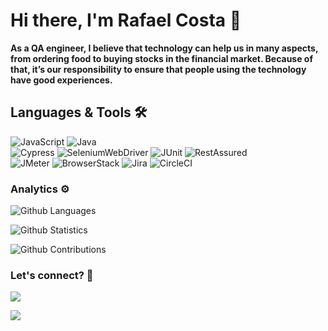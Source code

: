 # Hi there, I'm Rafael Costa 👋

**As a QA engineer, I believe that technology can help us in many aspects, from ordering food to buying stocks in the financial market. Because of that, it’s our responsibility to ensure that people using the technology have good experiences.**

## Languages & Tools 🛠

![JavaScript](https://img.shields.io/badge/-JavaScript-05122A?style=flat&color=green)&nbsp;![Java](https://img.shields.io/badge/-Java-05122A?style=flat&color=green)&nbsp;  
![Cypress](https://img.shields.io/badge/-Cypress-05122A?style=flat&color=orange)&nbsp;![SeleniumWebDriver](https://img.shields.io/badge/-SeleniumWebDriver-05122A?style=flat&color=orange)&nbsp;![JUnit](https://img.shields.io/badge/-JUnit-05122A?style=flat&color=orange)&nbsp;![RestAssured](https://img.shields.io/badge/-RestAssured-05122A?style=flat&color=orange)&nbsp;  
![JMeter](https://img.shields.io/badge/-JMeter-05122A?style=flat&color=orange)&nbsp;![BrowserStack](https://img.shields.io/badge/-BrowserStack-05122A?style=flat&color=orange)&nbsp;![Jira](https://img.shields.io/badge/-Jira-05122A?style=flat&color=orange)&nbsp;![CircleCI](https://img.shields.io/badge/-CircleCI-05122A?style=flat&color=orange)&nbsp;

### Analytics ⚙️

![Github Languages](https://github-readme-stats.vercel.app/api/top-langs/?username=rafaabc&layout=compact&count_private=true)

![Github Statistics](https://github-readme-stats.vercel.app/api/?username=rafaabc&count_private=true&show_icons=true)

![Github Contributions](https://github-readme-streak-stats.herokuapp.com/?user=rafaabc&hide_border=true)

### Let's connect? 🤝

<a href="https://www.linkedin.com/in/rafael-albuquerque-qa/?locale=en_US"><img src="https://img.shields.io/badge/-LinkedIn-0077B5?style=flat&logo=Linkedin&logoColor=white"/></a>

<a href="https://medium.com/@faelsabc21"><img src="https://img.shields.io/badge/-Medium-%2312100E?style=flat&logo=medium&logoColor=white"/></a>

</p>
